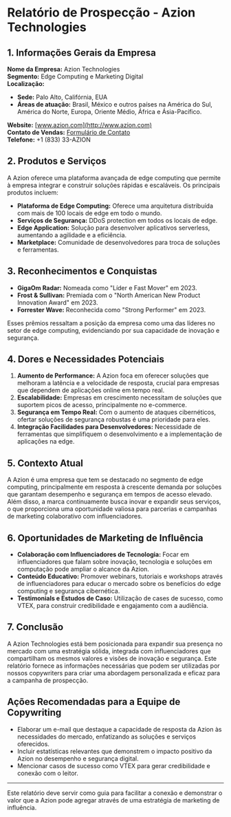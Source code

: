 # Relatório de Prospecção - Azion Technologies

## 1. Informações Gerais da Empresa
**Nome da Empresa:** Azion Technologies  
**Segmento:** Edge Computing e Marketing Digital  
**Localização:**  
- **Sede:** Palo Alto, Califórnia, EUA  
- **Áreas de atuação:** Brasil, México e outros países na América do Sul, América do Norte, Europa, Oriente Médio, África e Ásia-Pacífico.  

**Website:** [www.azion.com](http://www.azion.com)  
**Contato de Vendas:** [Formulário de Contato](http://www.azion.com/en/contact-sales/)  
**Telefone:** +1 (833) 33-AZION  

## 2. Produtos e Serviços
A Azion oferece uma plataforma avançada de edge computing que permite à empresa integrar e construir soluções rápidas e escaláveis. Os principais produtos incluem:

- **Plataforma de Edge Computing:** Oferece uma arquitetura distribuída com mais de 100 locais de edge em todo o mundo.
- **Serviços de Segurança:** DDoS protection em todos os locais de edge.
- **Edge Application:** Solução para desenvolver aplicativos serverless, aumentando a agilidade e a eficiência.
- **Marketplace:** Comunidade de desenvolvedores para troca de soluções e ferramentas.

## 3. Reconhecimentos e Conquistas
- **GigaOm Radar:** Nomeada como "Líder e Fast Mover" em 2023.
- **Frost & Sullivan:** Premiada com o "North American New Product Innovation Award" em 2023.
- **Forrester Wave:** Reconhecida como "Strong Performer" em 2023.

Esses prêmios ressaltam a posição da empresa como uma das líderes no setor de edge computing, evidenciando por sua capacidade de inovação e segurança.

## 4. Dores e Necessidades Potenciais
1. **Aumento de Performance:** A Azion foca em oferecer soluções que melhoram a latência e a velocidade de resposta, crucial para empresas que dependem de aplicações online em tempo real.
2. **Escalabilidade:** Empresas em crescimento necessitam de soluções que suportem picos de acesso, principalmente no e-commerce.
3. **Segurança em Tempo Real:** Com o aumento de ataques cibernéticos, ofertar soluções de segurança robustas é uma prioridade para eles.
4. **Integração Facilidades para Desenvolvedores:** Necessidade de ferramentas que simplifiquem o desenvolvimento e a implementação de aplicações na edge.

## 5. Contexto Atual
A Azion é uma empresa que tem se destacado no segmento de edge computing, principalmente em resposta à crescente demanda por soluções que garantam desempenho e segurança em tempos de acesso elevado. Além disso, a marca continuamente busca inovar e expandir seus serviços, o que proporciona uma oportunidade valiosa para parcerias e campanhas de marketing colaborativo com influenciadores.

## 6. Oportunidades de Marketing de Influência
- **Colaboração com Influenciadores de Tecnologia:** Focar em influenciadores que falam sobre inovação, tecnologia e soluções em computação pode ampliar o alcance da Azion.
- **Conteúdo Educativo:** Promover webinars, tutoriais e workshops através de influenciadores para educar o mercado sobre os benefícios do edge computing e segurança cibernética.
- **Testimonials e Estudos de Caso:** Utilização de cases de sucesso, como VTEX, para construir credibilidade e engajamento com a audiência.

## 7. Conclusão
A Azion Technologies está bem posicionada para expandir sua presença no mercado com uma estratégia sólida, integrada com influenciadores que compartilham os mesmos valores e visões de inovação e segurança. Este relatório fornece as informações necessárias que podem ser utilizadas por nossos copywriters para criar uma abordagem personalizada e eficaz para a campanha de prospecção.

## Ações Recomendadas para a Equipe de Copywriting
- Elaborar um e-mail que destaque a capacidade de resposta da Azion às necessidades do mercado, enfatizando as soluções e serviços oferecidos.
- Incluir estatísticas relevantes que demonstrem o impacto positivo da Azion no desempenho e segurança digital.
- Mencionar casos de sucesso como VTEX para gerar credibilidade e conexão com o leitor.

---

Este relatório deve servir como guia para facilitar a conexão e demonstrar o valor que a Azion pode agregar através de uma estratégia de marketing de influência.
